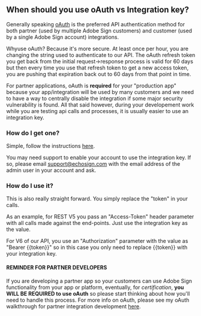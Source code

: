 ## When should you use oAuth vs Integration key?
Generally speaking [oAuth](https://secure.echosign.com/public/static/oauthDoc) is the preferred API authentication method for both partner (used by multiple Adobe Sign customers) and customer (used by a single Adobe Sign account) integrations.

Whyuse oAuth? Because it's more secure. At least once per hour, you are changing the string used to authenticate to our API.  The oAuth refresh token you get back from the initial request->response process is valid for 60 days but then every time you use that refresh token to get a new access token, you are pushing that expiration back out to 60 days from that point in time.

For partner applications, oAuth is __required__ for your "production app" because your app/integration will be used by many customers and we need to have a way to centrally disable the integration if some major security vulnerability is found. All that said however, during your developement work while you are testing api calls and processes, it is usually easier to use an integration key. 

### How do I get one?  
Simple, follow the instructions [here](https://helpx.adobe.com/sign/kb/how-to-create-an-integration-key.html).

You may need support to enable your account to use the integration key.  If so, please email support@echosign.com with the email address of the admin user in your account and ask.

### How do I use it?
This is also really straight forward.  You simply replace the "token" in your calls.

As an example, for REST V5 you pass an "Access-Token" header parameter with all calls made against the end-points. Just use the integration key as the value.  

For V6 of our API, you use an "Authorization" parameter with the value as "Bearer {{token}}" so in this case you only need to replace {{token}} with your integration key.

#### REMINDER FOR PARTNER DEVELOPERS
If you are developing a partner app so your customers can use Adobe Sign functionality from your app or platform, eventually, for *certification*, __you WILL BE REQUIRED to use oAuth__ so please start thinking about how you'll need to handle this process. For more info on oAuth, please see my oAuth walkthrough for partner integration development [here](https://github.com/asmusz-adobe/AdobeSign-Resources/blob/master/more/Partner%20oAuth%20Walkthrough.md).
